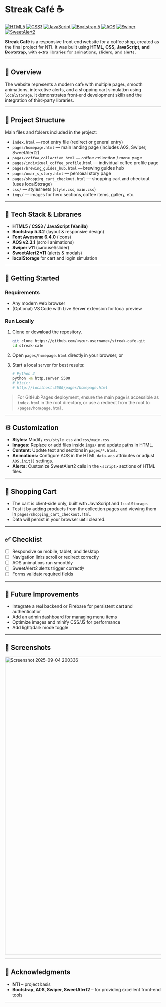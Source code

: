 # Streak Café ☕️

[![HTML5](https://img.shields.io/badge/HTML5-E34F26?logo=html5\&logoColor=white)](#)
[![CSS3](https://img.shields.io/badge/CSS3-1572B6?logo=css3\&logoColor=white)](#)
[![JavaScript](https://img.shields.io/badge/JavaScript-F7DF1E?logo=javascript\&logoColor=black)](#)
[![Bootstrap 5](https://img.shields.io/badge/Bootstrap-7952B3?logo=bootstrap\&logoColor=white)](#)
[![AOS](https://img.shields.io/badge/AOS-Animations-blue)](#)
[![Swiper](https://img.shields.io/badge/Swiper-Carousel-blueviolet)](#)
[![SweetAlert2](https://img.shields.io/badge/SweetAlert2-Alerts-ff69b4)](#)

**Streak Café** is a responsive front‑end website for a coffee shop, created as the final project for NTI. It was built using **HTML, CSS, JavaScript, and Bootstrap**, with extra libraries for animations, sliders, and alerts.

---

## 📖 Overview

The website represents a modern café with multiple pages, smooth animations, interactive alerts, and a shopping cart simulation using `localStorage`. It demonstrates front‑end development skills and the integration of third‑party libraries.

---

## 🔎 Project Structure

Main files and folders included in the project:

* `index.html` — root entry file (redirect or general entry)
* `pages/homepage.html` — main landing page (includes AOS, Swiper, SweetAlert2)
* `pages/coffee_collection.html` — coffee collection / menu page
* `pages/individual_coffee_profile.html` — individual coffee profile page
* `pages/brewing_guides_hub.html` — brewing guides hub
* `pages/omar_s_story.html` — personal story page
* `pages/shopping_cart_checkout.html` — shopping cart and checkout (uses localStorage)
* `css/` — stylesheets (`style.css`, `main.css`)
* `imgs/` — images for hero sections, coffee items, gallery, etc.

---

## 🧩 Tech Stack & Libraries

* **HTML5 / CSS3 / JavaScript (Vanilla)**
* **Bootstrap 5.3.2** (layout & responsive design)
* **Font Awesome 6.4.0** (icons)
* **AOS v2.3.1** (scroll animations)
* **Swiper v11** (carousel/slider)
* **SweetAlert2 v11** (alerts & modals)
* **localStorage** for cart and login simulation

---

## 🚀 Getting Started

### Requirements

* Any modern web browser
* (Optional) VS Code with Live Server extension for local preview

### Run Locally

1. Clone or download the repository.

   ```bash
   git clone https://github.com/<your-username>/streak-cafe.git
   cd streak-cafe
   ```
2. Open `pages/homepage.html` directly in your browser, or
3. Start a local server for best results:

   ```bash
   # Python 3
   python -m http.server 5500
   # Visit:
   # http://localhost:5500/pages/homepage.html
   ```

> For GitHub Pages deployment, ensure the main page is accessible as `index.html` in the root directory, or use a redirect from the root to `/pages/homepage.html`.

---

## ⚙️ Customization

* **Styles:** Modify `css/style.css` and `css/main.css`.
* **Images:** Replace or add files inside `imgs/` and update paths in HTML.
* **Content:** Update text and sections in `pages/*.html`.
* **Animations:** Configure AOS in the HTML `data-aos` attributes or adjust `AOS.init()` settings.
* **Alerts:** Customize SweetAlert2 calls in the `<script>` sections of HTML files.

---

## 🛒 Shopping Cart

* The cart is client‑side only, built with JavaScript and `localStorage`.
* Test it by adding products from the collection pages and viewing them in `pages/shopping_cart_checkout.html`.
* Data will persist in your browser until cleared.

---

## ✅ Checklist

* [ ] Responsive on mobile, tablet, and desktop
* [ ] Navigation links scroll or redirect correctly
* [ ] AOS animations run smoothly
* [ ] SweetAlert2 alerts trigger correctly
* [ ] Forms validate required fields

---

## 📌 Future Improvements

* Integrate a real backend or Firebase for persistent cart and authentication
* Add an admin dashboard for managing menu items
* Optimize images and minify CSS/JS for performance
* Add light/dark mode toggle

---

## 📸 Screenshots

<img width="1858" height="962" alt="Screenshot 2025-09-04 200336" src="https://github.com/user-attachments/assets/a503583f-9731-4b96-94ae-4515e891f6da" />



---

## 🙌 Acknowledgments

* **NTI** – project basis
* **Bootstrap, AOS, Swiper, SweetAlert2** – for providing excellent front‑end tools

---

